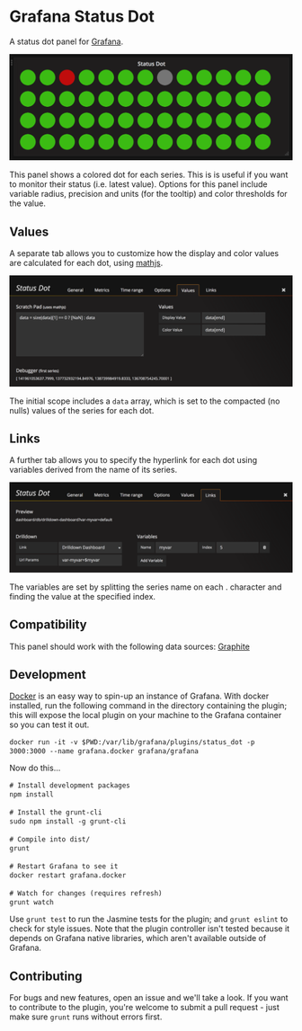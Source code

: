 # Grafana Status Dot

A status dot panel for [Grafana](http://grafana.org/).

![Status Dot Panel](https://raw.githubusercontent.com/BT-OpenSource/bt-grafana-status-dot/master/src/img/status_dot.png)

This panel shows a colored dot for each series. This is is useful if you want to monitor their status (i.e. latest value). Options for this panel include variable radius, precision and units (for the tooltip) and color thresholds for the value.

## Values

A separate tab allows you to customize how the display and color values are calculated for each dot, using [mathjs](http://mathjs.org).

![Status Dot Values](https://raw.githubusercontent.com/BT-OpenSource/bt-grafana-status-dot/master/src/img/status_dot_values.png)

The initial scope includes a `data` array, which is set to the compacted (no nulls) values of the series for each dot.

## Links

A further tab allows you to specify the hyperlink for each dot using variables derived from the name of its series.

![Status Dot Links](https://raw.githubusercontent.com/BT-OpenSource/bt-grafana-status-dot/master/src/img/status_dot_links.png)

The variables are set by splitting the series name on each . character and finding the value at the specified index.

## Compatibility

This panel should work with the following data sources: [Graphite](https://grafana.net/plugins/graphite)

## Development

[Docker](https://www.docker.com/) is an easy way to spin-up an instance of Grafana. With docker installed, run the following command in the directory containing the plugin; this will expose the local plugin on your machine to the Grafana container so you can test it out.

    docker run -it -v $PWD:/var/lib/grafana/plugins/status_dot -p 3000:3000 --name grafana.docker grafana/grafana

Now do this...

    # Install development packages
    npm install

    # Install the grunt-cli
    sudo npm install -g grunt-cli

    # Compile into dist/
    grunt

    # Restart Grafana to see it
    docker restart grafana.docker

    # Watch for changes (requires refresh)
    grunt watch

Use `grunt test` to run the Jasmine tests for the plugin; and `grunt eslint` to check for style issues. Note that the plugin controller isn't tested because it depends on Grafana native libraries, which aren't available outside of Grafana.

## Contributing

For bugs and new features, open an issue and we'll take a look. If you want to contribute to the plugin, you're welcome to submit a pull request - just make sure `grunt` runs without errors first.
